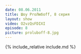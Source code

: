 ```yaml
---
date: 08.06.2011
title: Шоу ProЛюбoff, 8 серия
layout: show
video: O2vzQsFDIXI
episode: 8
picture: proluboff-8.jpg
---
```


{% include_relative include.md %}
